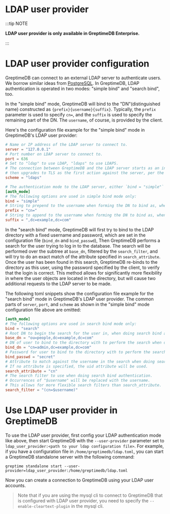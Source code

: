 # LDAP user provider

:::tip NOTE

**LDAP user provider is only available in GreptimeDB Enterprise.**

:::

# LDAP user provider configuration

GreptimeDB can connect to an external LDAP server to authenticate users. We borrow similar ideas
from [PostgreSQL](https://www.postgresql.org/docs/current/auth-ldap.html). In GreptimeDB, LDAP authentication is
operated in two modes: "simple bind" and "search bind", too.

In the "simple bind" mode, GreptimeDB will bind to the "DN"(distinguished name) constructed as
`{prefix}{username}{suffix}`. Typically, the `prefix` parameter is used to specify `cn=`, and the `suffix` is used to
specify the remaining part of the DN. The `username`, of course, is provided by the client.

Here's the configuration file example for the "simple bind" mode in GreptimeDB's LDAP user provider:

```toml
# Name or IP address of the LDAP server to connect to.
server = "127.0.0.1"
# Port number on LDAP server to connect to.
port = 636
# Set to "ldap" to use LDAP, "ldaps" to use LDAPS.
# The connection between GreptimeDB and the LDAP server starts as an initially unencrypted one,
# then upgrades to TLS as the first action against the server, per the LDAPv3 standard ("StartTLS").
scheme = "ldaps"

# The authentication mode to the LDAP server, either `bind = "simple"` or `bind = "search"`.
[auth_mode]
# The following options are used in simple bind mode only:
bind = "simple"
# String to prepend to the username when forming the DN to bind as, when doing simple bind authentication.
prefix = "cn="
# String to append to the username when forming the DN to bind as, when doing simple bind authentication.
suffix = ",dc=example,dc=com"
```

In the "search bind" mode, GreptimeDB will first try to bind to the LDAP directory with a fixed username and password,
which are set in the configuration file (`bind_dn` and `bind_passwd`), Then GreptimeDB performs a search for the user
trying to log in to the database. The search will be performed over the subtree at `base_dn`, filtered by the
`search_filter`, and will try to do an exact match of the attribute specified in `search_attribute`. Once the user has
been found in this search, GreptimeDB re-binds to the directory as this user, using the password specified by the
client, to verify that the login is correct. This method allows for significantly more flexibility in where the user
objects are located in the directory, but will cause two additional requests to the LDAP server to be made.

The following toml snippets show the configuration file example for the "search bind" mode in GreptimeDB's LDAP user
provider. The common parts of `server`, `port`, and `scheme` as shown in the "simple bind" mode configuration file above
are omitted:

```toml
[auth_mode]
# The following options are used in search bind mode only:
bind = "search"
# Root DN to begin the search for the user in, when doing search bind authentication.
base_dn = "ou=people,dc=example,dc=com"
# DN of user to bind to the directory with to perform the search when doing search bind authentication.
bind_dn = "cn=admin,dc=example,dc=com"
# Password for user to bind to the directory with to perform the search when doing search bind authentication.
bind_passwd = "secret"
# Attribute to match against the username in the search when doing search bind authentication.
# If no attribute is specified, the uid attribute will be used.
search_attribute = "cn"
# The search filter to use when doing search bind authentication.
# Occurrences of "$username" will be replaced with the username.
# This allows for more flexible search filters than search_attribute.
search_filter = "(cn=$username)"
```

# Use LDAP user provider in GreptimeDB

To use the LDAP user provider, first config your LDAP authentication mode like above, then start GreptimeDB with the
`--user-provider` parameter set to `ldap_user_provider:<path to your ldap configuration file>`. For example, if you have
a configuration file in `/home/greptimedb/ldap.toml`, you can start a GreptimeDB standalone server with the following
command:

```shell
greptime standalone start --user-provider=ldap_user_provider:/home/greptimedb/ldap.toml
```

Now you can create a connection to GreptimeDB using your LDAP user accounts.

> Note that if you are using the mysql cli to connect to GreptimeDB that is configured with LDAP user provider, you need
> to specify the `--enable-cleartext-plugin` in the mysql cli.
